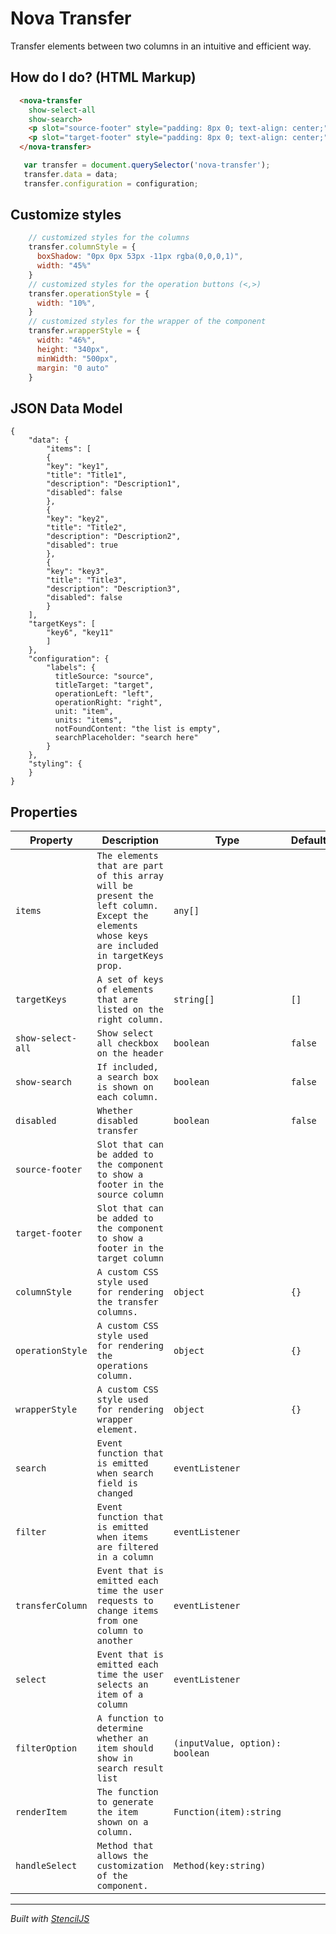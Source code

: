 # Nova Transfer
Transfer elements between two columns in an intuitive and efficient way.

## How do I do? (HTML Markup)

```html
  <nova-transfer 
    show-select-all
    show-search> 
    <p slot="source-footer" style="padding: 8px 0; text-align: center;">Footer 1</p>
    <p slot="target-footer" style="padding: 8px 0; text-align: center;">Footer 1</p>
  </nova-transfer>
 ```
 
 ```javascript
    var transfer = document.querySelector('nova-transfer');
    transfer.data = data;
    transfer.configuration = configuration;
 ```

## Customize styles
```javascript
    // customized styles for the columns
    transfer.columnStyle = {
      boxShadow: "0px 0px 53px -11px rgba(0,0,0,1)",
      width: "45%"
    } 
    // customized styles for the operation buttons (<,>)
    transfer.operationStyle = {
      width: "10%",
    }
    // customized styles for the wrapper of the component
    transfer.wrapperStyle = {
      width: "46%",
      height: "340px",
      minWidth: "500px",
      margin: "0 auto"
    }
```

## JSON Data Model

```
{
    "data": {
        "items": [
        {
        "key": "key1",
        "title": "Title1",
        "description": "Description1",
        "disabled": false
        },
        {
        "key": "key2",
        "title": "Title2",
        "description": "Description2",
        "disabled": true
        },
        {
        "key": "key3",
        "title": "Title3",
        "description": "Description3",
        "disabled": false
        }
    ],
    "targetKeys": [
        "key6", "key11"
        ]
    },
    "configuration": {
        "labels": {
          titleSource: "source",
          titleTarget: "target",
          operationLeft: "left",
          operationRight: "right",
          unit: "item",
          units: "items",
          notFoundContent: "the list is empty",
          searchPlaceholder: "search here"
        } 
    },
    "styling": {
    }
}
```
## Properties

| Property | Description | Type     | Default     |
| -------- | ----------- | -------- | ----------- |
| `items`  | `The elements that are part of this array will be present the left column. Except the elements whose keys are included in targetKeys prop.`  | `any[]` | |
| `targetKeys`  | `A set of keys of elements that are listed on the right column.`  | `string[]` | `[]` |
| `show-select-all` | `Show select all checkbox on the header`  | `boolean` | `false`|
| `show-search` | `If included, a search box is shown on each column.`  | `boolean` | `false`|
| `disabled` | `Whether disabled transfer`  | `boolean` | `false`|
| `source-footer` | `Slot that can be added to the component to show a footer in the source column` | | |
| `target-footer` | `Slot that can be added to the component to show a footer in the target column` | | |
| `columnStyle` | `A custom CSS style used for rendering the transfer columns.` | `object` | `{}`|
| `operationStyle` | `A custom CSS style used for rendering the operations column.` | `object` | `{}` |
| `wrapperStyle` | `A custom CSS style used for rendering wrapper element.` | `object` | `{}` |
| `search` | `Event function that is emitted when search field is changed` | `eventListener` | |
| `filter` | `Event function that is emitted when items are filtered in a column` | `eventListener` | |
| `transferColumn` | `Event that is emitted each time the user requests to change items from one column to another` | `eventListener` | |
| `select` | `Event that is emitted each time the user selects an item of a column` | `eventListener` | |
| `filterOption` | `A function to determine whether an item should show in search result list`  | `(inputValue, option): boolean` | |
| `renderItem` | `The function to generate the item shown on a column. `  | `Function(item):string	` | |
| `handleSelect` | `Method that allows the customization of the component. `  | `Method(key:string)` | |

----------------------------------------------

*Built with [StencilJS](https://stenciljs.com/)*
